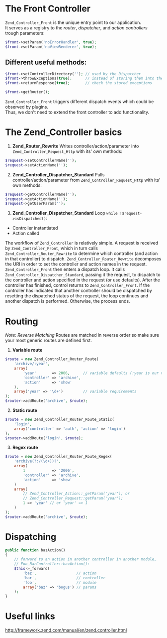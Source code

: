 ﻿The Front Controller
====================

`Zend_Controller_Front` is the unique entry point to our application.  
It serves as a registry to the _router_, _dispatcher_, and _action controllers_
trough parameters:
```php
$front->setParam('noErrorHandler', true);
$front->setParam('noViewRenderer', true);
```
Different useful methods:
-------------------------

```php
$front->setControllerDirectory(''); // used by the Dispatcher
$front->throwExceptions(true);      // instead of storing them into the Response
$front->returnResponse(true);       // check the stored exceptions
```
```php
$front->getRouter();
```
`Zend_Controller_Front` triggers different dispatch events which could be
observed by plugins.  
Thus, we don't need to extend the front controller to add functionality.

The Zend_Controller basics
==========================

1. **Zend_Router_Rewrite**
Writes controller/action/parameter into `Zend_Controller_Request_Http` with its' own methods:
```php
$request->setControllerName('');
$request->setActionName('');
```
2. **Zend_Controller_Dispatcher_Standard**
Pulls controller/action/parameter from `Zend_Controller_Request_Http` with its' own methods:
```php
$request->getControllerName('');
$request->getActionName('');
$request->getUserParam('');
```
3. **Zend_Controller_Dispatcher_Standard**
Loop `while !$request->isDispatched()`:
- Controller instantiated
- Action called

The workflow of `Zend_Controller` is relatively simple. A request is received by
`Zend_Controller_Front`, which in turn calls `Zend_Controller_Router_Rewrite` to
determine which controller (and action in that controller) to dispatch.
`Zend_Controller_Router_Rewrite` decomposes the URI in order to set the
controller and action names in the request. `Zend_Controller_Front` then enters
a dispatch loop. It calls `Zend_Controller_Dispatcher_Standard`, passing it the
request, to dispatch to the controller and action specified in the request (or
use defaults). After the controller has finished, control returns to
`Zend_Controller_Front`. If the controller has indicated that another controller
should be dispatched by resetting the dispatched status of the request, the loop
continues and another dispatch is performed. Otherwise, the process ends.

Routing
=======

*Note*: *Reverse Matching*
Routes are matched in reverse order so make sure your most generic routes are defined first.

1. **Variable route**
```php
$route = new Zend_Controller_Router_Route(
    'archive/:year',
    array(
        'year'       => 2006,      // variable defaults (:year is our var part)
        'controller' => 'archive',
        'action'     => 'show'
    ),
    array('year' => '\d+')         // variable requirements
);
$router->addRoute('archive', $route);
```
2. **Static route**
```php
$route = new Zend_Controller_Router_Route_Static(
    'login',
    array('controller' => 'auth', 'action' => 'login')
);
$router->addRoute('login', $route);
```
3. **Regex route**
```php
$route = new Zend_Controller_Router_Route_Regex(
    'archive(?:/(\d+))?',
    array(
        1            => '2006',
        'controller' => 'archive',
        'action'     => 'show'
    )
    array(
        // Zend_Controller_Action::_getParam('year'); or
        // Zend_Controller_Request::getParam('year');
        1 => 'year' // or 'year' => 1
    )
);
$router->addRoute('archive', $route);
```
Dispatching
===========

```php
public function bazAction()
{
    // forward to an action in another controller in another module,
    // Foo_BarController::bazAction():
    $this->_forward(
        'baz',                  // action
        'bar',                  // controller
        'foo',                  // module
        array('baz' => 'bogus') // params
    );
}
```
Useful links
============

http://framework.zend.com/manual/en/zend.controller.html

